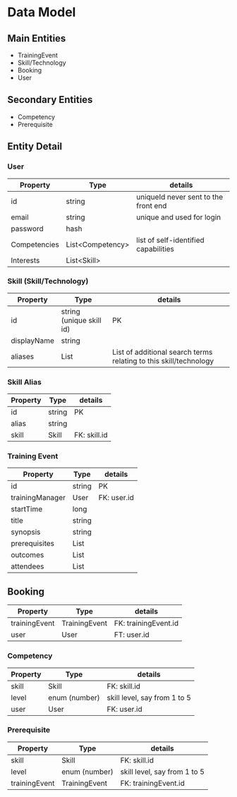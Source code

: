 # Data Model

## Main Entities
- TrainingEvent
- Skill/Technology
- Booking
- User

## Secondary Entities
- Competency
- Prerequisite

## Entity Detail
### User
| Property | Type| details |
|---|---|---|
|id|string|uniqueId never sent to the front end
|email|string|unique and used for login
|password|hash|
|Competencies|List\<Competency\>|list of self-identified capabilities
|Interests|List\<Skill\>|

### Skill (Skill/Technology)
| Property | Type|details |
|---|---|---|
|id|string (unique skill id)|PK
|displayName|string|
|aliases|List<string>|List of additional search terms relating to this skill/technology

### Skill Alias
| Property | Type|details |
|---|---|---|
|id|string| PK
|alias|string|
|skill|Skill|FK: skill.id

### Training Event
| Property | Type|details |
|---|---|---|
|id|string|PK
|trainingManager|User| FK: user.id
|startTime|long|
|title|string|
|synopsis|string|
|prerequisites|List<Competency>|
|outcomes|List<Competency>|
|attendees|List<User>|

## Booking
| Property | Type|details |
|---|---|---|
|trainingEvent|TrainingEvent|FK: trainingEvent.id|
|user|User|FT: user.id

### Competency
| Property | Type|details |
|---|---|---|
|skill|Skill|FK: skill.id|
|level|enum (number)| skill level, say from 1 to 5
|user|User|FK: user.id

### Prerequisite
| Property | Type|details |
|---|---|---|
|skill|Skill|FK: skill.id|
|level|enum (number)| skill level, say from 1 to 5
|trainingEvent|TrainingEvent|FK: trainingEvent.id